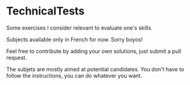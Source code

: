 # TechnicalTests

Some exercises I consider relevant to evaluate one's skills.

Subjects available only in French for now. Sorry boyos!

Feel free to contribute by adding your own solutions, just submit a pull request.

The subjets are mostly aimed at potential candidates. You don't have to follow the instructions, you can do whatever you want.
